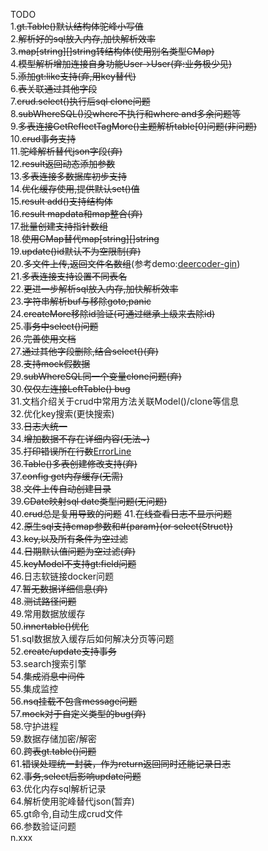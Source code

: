 TODO  
1.~~gt.Table()默认结构体驼峰小写值~~  
2.~~解析好的sql放入内存,加快解析效率~~  
3.~~map[string][]string转结构体(使用别名类型CMap)~~  
4.~~模型解析增加连接自身功能User->User(弃:业务极少见)~~  
5.~~添加gt:like支持(弃,用key替代)~~  
6.~~表关联通过其他字段~~  
7.~~crud.select()执行后sql clone问题~~  
8.~~subWhereSQL()没where不执行和where and多余问题等~~  
9.~~多表连接GetReflectTagMore()主题解析table[0]问题(非问题)~~  
10.~~crud事务支持~~  
11.~~驼峰解析替代json字段(弃)~~  
12.~~result返回动态添加参数~~  
13.~~多表连接多数据库初步支持~~  
14.~~优化缓存使用,提供默认set()值~~  
15.~~result add()支持结构体~~  
16.~~result mapdata和map整合(弃)~~  
17.~~批量创建支持指针数组~~  
18.~~使用CMap替代map[string][]string~~  
19.~~update()id默认不为空限制(弃)~~  
20.~~多文件上传,返回文件名数组~~(参考demo:[deercoder-gin](https://github.com/dreamlu/deercoder-gin))  
21.~~多表连接支持设置不同表名~~  
22.~~更进一步解析sql放入内存,加快解析效率~~  
23.~~字符串解析buf与移除goto,panic~~  
24.~~createMore移除id验证(可通过继承上级来去除id)~~  
25.~~事务中select()问题~~  
26.~~完善使用文档~~  
27.~~通过其他字段删除,结合select()(弃)~~  
28.~~支持mock假数据~~  
29.~~subWhereSQL同一个变量clone问题(弃)~~  
30.~~仅仅左连接LeftTable() bug~~  
31.文档介绍关于crud中常用方法关联Model()/clone等信息  
32.优化key搜索(更快搜索)  
33.~~日志大统一~~  
34.~~增加数据不存在详细内容(无法~)~~  
35.~~打印错误所在行数~~[ErrorLine](log.go)  
36.~~Table()多表创建修改支持(弃)~~  
37.~~config get内存缓存(无需)~~  
38.~~文件上传自动创建目录~~  
39.~~CDate映射sql date类型问题(无问题)~~  
40.~~crud总是复用导致的问题~~ 
41.~~在线查看日志不显示问题~~  
42.~~原生sql支持cmap参数和#{param}(or select(Struct))~~  
43.~~key,以及所有条件为空过滤~~    
44.~~日期默认值问题为空过滤(弃)~~  
45.~~keyModel不支持gt:field问题~~  
46.日志软链接docker问题  
47.~~暂无数据详细信息(弃)~~  
48.~~测试路径问题~~  
49.常用数据放缓存  
50.~~innertable()优化~~  
51.sql数据放入缓存后如何解决分页等问题  
52.~~create/update支持事务~~   
53.search搜索引擎  
54.~~集成消息中间件~~  
55.集成监控  
56.~~nsq挂载不包含message问题~~  
57.~~mock对于自定义类型的bug(弃)~~  
58.守护进程  
59.数据存储加密/解密  
60.~~跨表gt.table()问题~~  
61.~~错误处理统一封装，作为return返回同时还能记录日志~~  
62.~~事务,select后影响update问题~~  
63.优化内存sql解析记录  
64.解析使用驼峰替代json(暂弃)  
65.gt命令,自动生成crud文件  
66.参数验证问题  
n.xxx  